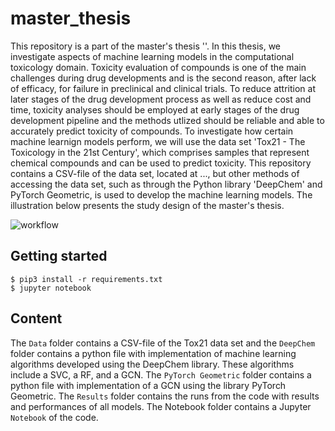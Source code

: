 # master_thesis



This repository is a part of the master's thesis ''. In this thesis, we investigate aspects of machine learning models in the computational toxicology domain. Toxicity evaluation of compounds is one of the main challenges during drug developments and is the second reason, after lack of efficacy, for failure in preclinical and clinical trials. To reduce attrition at later stages of the drug development process as well as reduce cost and time, toxicity analyses should be employed at early stages of the drug development pipeline and the methods utlized should be reliable and able to accurately predict toxicity of compounds. To investigate how certain machine learnign models perform, we will use the data set 'Tox21 - The Toxicology in the 21st Century', which comprises samples that represent chemical compounds and can be used to predict toxicity. This repository contains a CSV-file of the data set, located at ..., but other methods of accessing the data set, such as through the Python library 'DeepChem' and PyTorch Geometric, is used to develop the machine learning models. The illustration below presents the study design of the master's thesis.



![workflow](https://user-images.githubusercontent.com/62059573/202899885-7ac6b7b3-6791-423f-a312-0f9bd9b7a3f3.png)


## Getting started

```
$ pip3 install -r requirements.txt
$ jupyter notebook
```

## Content

The `Data` folder contains a CSV-file of the Tox21 data set and the `DeepChem` folder contains a python file with implementation of machine learning algorithms developed using the DeepChem library. These algorithms include a SVC, a RF, and a GCN. The `PyTorch Geometric` folder contains a python file with implementation of a GCN using the library PyTorch Geometric. The `Results` folder contains the runs from the code with results and performances of all models. The Notebook folder contains a Jupyter `Notebook` of the code.
    
